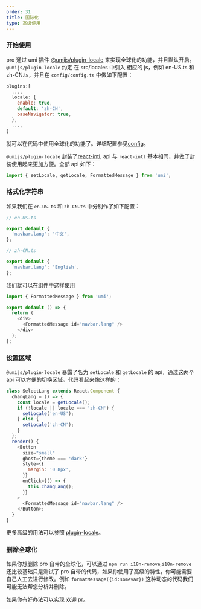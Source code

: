 ```yaml
---
order: 31
title: 国际化
type: 高级使用
---
```


### 开始使用

pro 通过 umi 插件 [@umijs/plugin-locale](https://github.com/umijs/@umijs/plugin-locale) 来实现全球化的功能，并且默认开启。 `@umijs/plugin-locale` 约定 在 src/locales 中引入 相应的 js，例如 en-US.ts 和 zh-CN.ts，并且在 `config/config.ts` 中做如下配置：

```js
plugins:[
  ...,
  locale: {
    enable: true,
    default: 'zh-CN',
    baseNavigator: true,
  },
  ...,
]
```

就可以在代码中使用全球化的功能了。详细配置参见[config](https://umijs.org/plugins/plugin-locale)。

`@umijs/plugin-locale` 封装了[react-intl](https://github.com/yahoo/react-intl), api 与 `react-intl` 基本相同，并做了封装使用起来更加方便。全部 api 如下：

```js
import { setLocale, getLocale, FormattedMessage } from 'umi';
```

### 格式化字符串

如果我们在 `en-US.ts` 和 `zh-CN.ts` 中分别作了如下配置：

```js
// en-US.ts

export default {
  'navbar.lang': '中文',
};

// zh-CN.ts

export default {
  'navbar.lang': 'English',
};
```

我们就可以在组件中这样使用

```js
import { FormattedMessage } from 'umi';

export default () => {
  return (
    <div>
      <FormattedMessage id="navbar.lang" />
    </div>
  );
};
```

### 设置区域

`@umijs/plugin-locale` 暴露了名为 `setLocale` 和 `getLocale` 的 api，通过这两个 api 可以方便的切换区域。代码看起来像这样的：

```js
class SelectLang extends React.Component {
  changLang = () => {
    const locale = getLocale();
    if (!locale || locale === 'zh-CN') {
      setLocale('en-US');
    } else {
      setLocale('zh-CN');
    }
  };
  render() {
    <Button
      size="small"
      ghost={theme === 'dark'}
      style={{
        margin: '0 8px',
      }}
      onClick={() => {
        this.changLang();
      }}
    >
      <FormattedMessage id="navbar.lang" />
    </Button>;
  }
}
```

更多高级的用法可以参照 [plugin-locale](https://umijs.org/plugins/plugin-locale)。

### 删除全球化

如果你想删除 pro 自带的全球化，可以通过 `npm run i18n-remove`,`i18n-remove`还比较基础只是测试了 pro 自带的代码，如果你使用了高级的特性，你可能需要自己人工去进行修改。例如 `formatMessage({id:somevar})` 这种动态的代码我们可能无法帮您分析并删除。

如果你有好办法可以实现 欢迎 [pr](https://github.com/ant-design/ant-design-pro-cli)。
